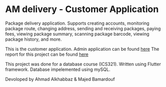 # AM delivery - Customer Application

Package delivery application.
Supports creating accounts, monitoring package route, changing address, sending and receiving packages, paying fees, viewing package summary, scanning package barcode, viewing package history, and more.

This is the customer application.
Admin application can be found [here](https://github.com/LoL-Troll/AM_Delivery_ADMIN)
The report for this project can be found [here](https://drive.google.com/file/d/1rXjcCzdZAjpLD3AFnaSbMIFxf4v12yF0/view?usp=sharing)


This project was done for a database course (ICS321).
Written using Flutter framework. 
Database impelemented using mySQL.

Devoloped by Ahmad Alkhabbaz & Majed Bamardouf

